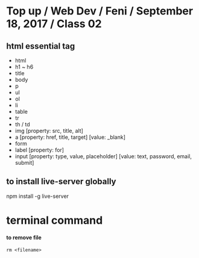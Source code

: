 # Top up / Web Dev / Feni / September 18, 2017 / Class 02

## html essential tag
* html
* h1 ~ h6
* title
* body
* p
* ul
* ol
* li
* table
* tr
* th / td
* img [property: src, title, alt]
* a [property: href, title, target] [value: _blank]
* form
* label [property: for]
* input [property: type, value, placeholder] [value: text, password, email, submit]

## to install live-server globally
npm install -g live-server


# terminal command  

#### to remove file
~~~
rm <filename>
~~~
